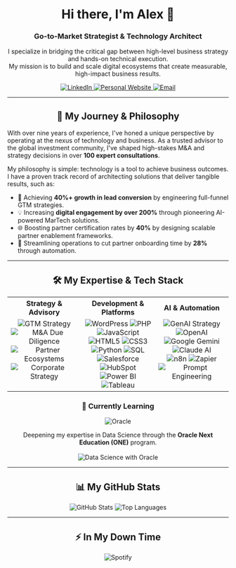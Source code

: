 <div align="center">  
  <h1>Hi there, I'm Alex 👋</h1>
  <h3>Go-to-Market Strategist & Technology Architect</h3>
  
  <p>
    I specialize in bridging the critical gap between high-level business strategy and hands-on technical execution. 
    <br />
    My mission is to build and scale digital ecosystems that create measurable, high-impact business results.
  </p>
  
  <p>
    <a href="https://www.linkedin.com/in/alex-rojas-segovia/">
      <img src="https://img.shields.io/badge/LinkedIn-0077B5?style=for-the-badge&logo=linkedin&logoColor=white" alt="LinkedIn"/>
    </a>
    <a href="https://aineurolytics.com/alex-rojas-segovia">
      <img src="https://img.shields.io/badge/Personal_Website-000000?style=for-the-badge&logo=About.me&logoColor=white" alt="Personal Website"/>
    </a>
     <a href="mailto:alexrojas822@gmail.com">
      <img src="https://img.shields.io/badge/Email_Me-D14836?style=for-the-badge&logo=gmail&logoColor=white" alt="Email"/>
    </a>
  </p>
</div>

---

<h2 align="center">🚀 My Journey & Philosophy</h2>
<p>
  With over nine years of experience, I've honed a unique perspective by operating at the nexus of technology and business. As a trusted advisor to the global investment community, I've shaped high-stakes M&A and strategy decisions in over <strong>100 expert consultations</strong>.
</p>
<p>
  My philosophy is simple: technology is a tool to achieve business outcomes. I have a proven track record of architecting solutions that deliver tangible results, such as:
</p>
<ul>
    <li>🚀 Achieving <strong>40%+ growth in lead conversion</strong> by engineering full-funnel GTM strategies.</li>
    <li>💡 Increasing <strong>digital engagement by over 200%</strong> through pioneering AI-powered MarTech solutions.</li>
    <li>🌐 Boosting partner certification rates by <strong>40%</strong> by designing scalable partner enablement frameworks.</li>
    <li>🚀 Streamlining operations to cut partner onboarding time by <strong>28%</strong> through automation.</li>
</ul>

---

<h2 align="center">🛠️ My Expertise & Tech Stack</h2>

<table width="100%">
  <tr>
    <th align="center" width="33%">Strategy & Advisory</th>
    <th align="center" width="33%">Development & Platforms</th>
    <th align="center" width="33%">AI & Automation</th>
  </tr>
  <tr>
    <td align="center" valign="top">
      <img src="https://img.shields.io/badge/Go--to--Market_(GTM)-00A1E0?style=for-the-badge" alt="GTM Strategy">
      <img src="https://img.shields.io/badge/M&A_Due_Diligence-4A4A4A?style=for-the-badge" alt="M&A Due Diligence">
      <img src="https://img.shields.io/badge/Partner_Ecosystems-36454F?style=for-the-badge" alt="Partner Ecosystems">
      <img src="https://img.shields.io/badge/Corporate_Strategy-B22222?style=for-the-badge" alt="Corporate Strategy">
    </td>
    <td align="center" valign="top">
      <img src="https://img.shields.io/badge/WordPress-21759B?style=for-the-badge&logo=wordpress&logoColor=white" alt="WordPress">
      <img src="https://img.shields.io/badge/PHP-777BB4?style=for-the-badge&logo=php&logoColor=white" alt="PHP">
      <img src="https://img.shields.io/badge/JavaScript-F7DF1E?style=for-the-badge&logo=javascript&logoColor=black" alt="JavaScript">
      <br>
      <img src="https://img.shields.io/badge/HTML5-E34F26?style=for-the-badge&logo=html5&logoColor=white" alt="HTML5">
      <img src="https://img.shields.io/badge/CSS3-1572B6?style=for-the-badge&logo=css3&logoColor=white" alt="CSS3">
      <img src="https://img.shields.io/badge/Python-3776AB?style=for-the-badge&logo=python&logoColor=white" alt="Python">
      <img src="https://img.shields.io/badge/SQL-4479A1?style=for-the-badge&logo=postgresql&logoColor=white" alt="SQL">
      <br>
      <img src="https://img.shields.io/badge/Salesforce-00A1E0?style=for-the-badge&logo=salesforce&logoColor=white" alt="Salesforce">
      <img src="https://img.shields.io/badge/HubSpot-FF7A59?style=for-the-badge&logo=hubspot&logoColor=white" alt="HubSpot">
      <img src="https://img.shields.io/badge/Power_BI-F2C811?style=for-the-badge&logo=powerbi&logoColor=black" alt="Power BI">
      <img src="https://img.shields.io/badge/Tableau-E97627?style=for-the-badge&logo=tableau&logoColor=white" alt="Tableau">
    </td>
    <td align="center" valign="top">
      <img src="https://img.shields.io/badge/GenAI_Strategy-9659F5?style=for-the-badge" alt="GenAI Strategy">
      <img src="https://img.shields.io/badge/OpenAI-412991?style=for-the-badge&logo=openai&logoColor=white" alt="OpenAI">
      <img src="https://img.shields.io/badge/Google_Gemini-8E77EE?style=for-the-badge&logo=google-gemini&logoColor=white" alt="Google Gemini">
      <img src="https://img.shields.io/badge/Claude_AI-D97755?style=for-the-badge&logo=anthropic&logoColor=white" alt="Claude AI">
      <br>
      <img src="https://img.shields.io/badge/n8n-1A8257?style=for-the-badge&logo=n8n&logoColor=white" alt="n8n">
      <img src="https://img.shields.io/badge/Zapier-FF4A00?style=for-the-badge&logo=zapier&logoColor=white" alt="Zapier">
      <img src="https://img.shields.io/badge/Prompt_Engineering-434343?style=for-the-badge" alt="Prompt Engineering">
    </td>
  </tr>
</table>

<h3 align="center">🌱 Currently Learning</h3>
<p align="center">
  <img src="https://img.shields.io/badge/Oracle_(Cloud_•_AI_•_Arch)-F80000?style=for-the-badge&logo=oracle&logoColor=white" alt="Oracle">
</p>

<p align="center">
  Deepening my expertise in Data Science through the <strong>Oracle Next Education (ONE)</strong> program.
  <br>
    <br>
  <img src="https://img.shields.io/badge/Data_Science-F80000?style=for-the-badge&logo=oracle&logoColor=white" alt="Data Science with Oracle">
</p>

---

<h2 align="center">📊 My GitHub Stats</h2>

<p align="center">
  <img src="https://mis-stats-github.vercel.app/api?username=eppursimuove9&show_icons=true&theme=dracula&hide_border=true&count_private=true&include_all_commits=true" alt="GitHub Stats">
  <img src="https://mis-stats-github.vercel.app/api/top-langs/?username=eppursimuove9&layout=compact&theme=dracula&hide_border=true&langs_count=8" alt="Top Languages">
</p>

---

<h2 align="center">⚡ In My Down Time</h2>

<p align="center">
  <img src="https://img.shields.io/badge/Spotify-1ED760?style=for-the-badge&logo=spotify&logoColor=white" alt="Spotify">
</p>
